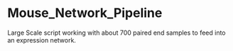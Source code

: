 # Mouse_Network_Pipeline
Large Scale script working with about 700 paired end samples to feed into an expression network.
